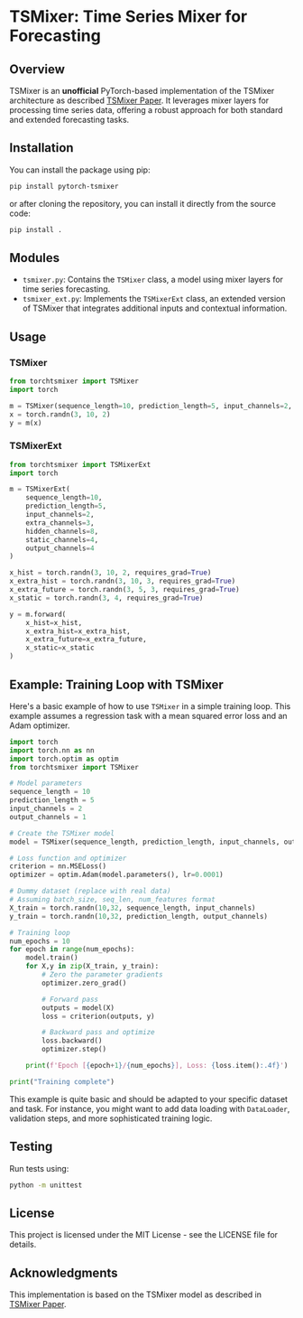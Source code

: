 # TSMixer: Time Series Mixer for Forecasting

## Overview
TSMixer is an **unofficial** PyTorch-based implementation of the TSMixer architecture as described [TSMixer Paper](https://arxiv.org/pdf/2303.06053.pdf). It leverages mixer layers for processing time series data, offering a robust approach for both standard and extended forecasting tasks.

## Installation
You can install the package using pip:
```bash
pip install pytorch-tsmixer
```
or after cloning the repository, you can install it directly from the source code:
```bash
pip install .
```

## Modules
- `tsmixer.py`: Contains the `TSMixer` class, a model using mixer layers for time series forecasting.
- `tsmixer_ext.py`: Implements the `TSMixerExt` class, an extended version of TSMixer that integrates additional inputs and contextual information.

## Usage

### TSMixer
```python
from torchtsmixer import TSMixer
import torch

m = TSMixer(sequence_length=10, prediction_length=5, input_channels=2, output_channels=4)
x = torch.randn(3, 10, 2)
y = m(x)
```

### TSMixerExt
```python
from torchtsmixer import TSMixerExt
import torch

m = TSMixerExt(
    sequence_length=10,
    prediction_length=5,
    input_channels=2,
    extra_channels=3,
    hidden_channels=8,
    static_channels=4,
    output_channels=4
)

x_hist = torch.randn(3, 10, 2, requires_grad=True)
x_extra_hist = torch.randn(3, 10, 3, requires_grad=True)
x_extra_future = torch.randn(3, 5, 3, requires_grad=True)
x_static = torch.randn(3, 4, requires_grad=True)

y = m.forward(
    x_hist=x_hist,
    x_extra_hist=x_extra_hist,
    x_extra_future=x_extra_future,
    x_static=x_static
)
```

## Example: Training Loop with TSMixer

Here's a basic example of how to use `TSMixer` in a simple training loop. This example assumes a regression task with a mean squared error loss and an Adam optimizer.

```python
import torch
import torch.nn as nn
import torch.optim as optim
from torchtsmixer import TSMixer

# Model parameters
sequence_length = 10
prediction_length = 5
input_channels = 2
output_channels = 1

# Create the TSMixer model
model = TSMixer(sequence_length, prediction_length, input_channels, output_channels)

# Loss function and optimizer
criterion = nn.MSELoss()
optimizer = optim.Adam(model.parameters(), lr=0.0001)

# Dummy dataset (replace with real data)
# Assuming batch_size, seq_len, num_features format
X_train = torch.randn(10,32, sequence_length, input_channels)
y_train = torch.randn(10,32, prediction_length, output_channels)

# Training loop
num_epochs = 10
for epoch in range(num_epochs):
    model.train()
    for X,y in zip(X_train, y_train):
        # Zero the parameter gradients
        optimizer.zero_grad()

        # Forward pass
        outputs = model(X)
        loss = criterion(outputs, y)

        # Backward pass and optimize
        loss.backward()
        optimizer.step()

    print(f'Epoch [{epoch+1}/{num_epochs}], Loss: {loss.item():.4f}')

print("Training complete")
```

This example is quite basic and should be adapted to your specific dataset and task. For instance, you might want to add data loading with `DataLoader`, validation steps, and more sophisticated training logic.

## Testing
Run tests using:
```bash
python -m unittest
```

## License
This project is licensed under the MIT License - see the LICENSE file for details.

## Acknowledgments
This implementation is based on the TSMixer model as described in [TSMixer Paper](https://arxiv.org/pdf/2303.06053.pdf).
